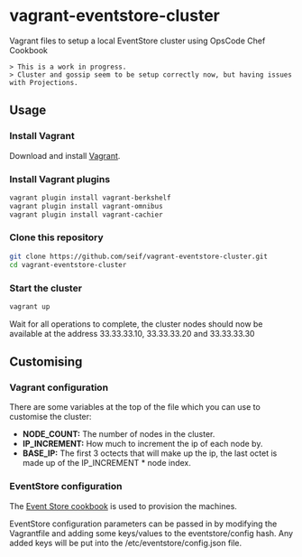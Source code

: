# vagrant-eventstore-cluster

Vagrant files to setup a local EventStore cluster using OpsCode Chef Cookbook

    > This is a work in progress.
    > Cluster and gossip seem to be setup correctly now, but having issues with Projections.

## Usage 

### Install Vagrant

Download and install [Vagrant](http://downloads.vagrantup.com/).

### Install Vagrant plugins

``` bash
vagrant plugin install vagrant-berkshelf
vagrant plugin install vagrant-omnibus
vagrant plugin install vagrant-cachier
```

### Clone this repository

``` bash
git clone https://github.com/seif/vagrant-eventstore-cluster.git
cd vagrant-eventstore-cluster
```

### Start the cluster

``` bash
vagrant up
```

Wait for all operations to complete, the cluster nodes should now be available at the address 33.33.33.10, 33.33.33.20 and 33.33.33.30

## Customising

### Vagrant configuration

There are some variables at the top of the file which you can use to customise the cluster:

* **NODE_COUNT:** The number of nodes in the cluster.
* **IP_INCREMENT:** How much to increment the ip of each node by.
* **BASE_IP:** The first 3 octects that will make up the ip, the last octet is made up of the IP_INCREMENT * node index.

### EventStore configuration

The [Event Store cookbook](http://community.opscode.com/cookbooks/eventstore) is used to provision the machines.

EventStore configuration parameters can be passed in by modifying the Vagrantfile and adding some keys/values to the eventstore/config hash. Any added keys will be put into the /etc/eventstore/config.json file.



